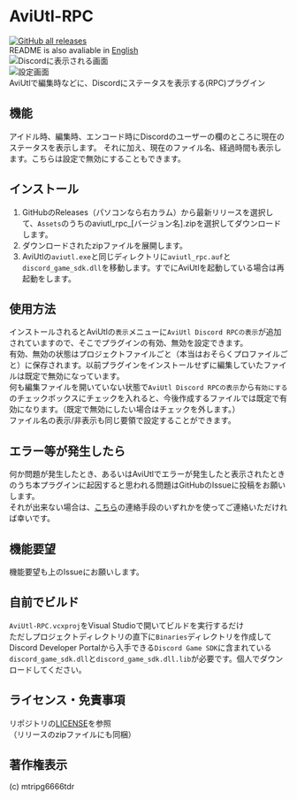 # AviUtl-RPC 
[![GitHub all releases](https://img.shields.io/github/downloads/mtripg6666tdr/AviUtl-RPC/total)](https://github.com/mtripg6666tdr/AviUtl-RPC/releases)  
README is also avaliable in [English](docs/README.en.md)  
![Discordに表示される画面](https://www.usamyon.moe/assets/AviUtl-RPC.png)  
![設定画面](https://user-images.githubusercontent.com/56076195/148711806-cb1e30c2-f12c-46a1-a035-78ae4891bb48.png)  
AviUtlで編集時などに、Discordにステータスを表示する(RPC)プラグイン

## 機能
アイドル時、編集時、エンコード時にDiscordのユーザーの欄のところに現在のステータスを表示します。
それに加え、現在のファイル名、経過時間も表示します。こちらは設定で無効にすることもできます。

## インストール
1. GitHubのReleases（パソコンなら右カラム）から最新リリースを選択して、`Assets`のうちのaviutl_rpc_[バージョン名].zipを選択してダウンロードします。  
2. ダウンロードされたzipファイルを展開します。  
3. AviUtlの`aviutl.exe`と同じディレクトリに`aviutl_rpc.auf`と`discord_game_sdk.dll`を移動します。すでにAviUtlを起動している場合は再起動をします。  

## 使用方法
インストールされるとAviUtlの`表示`メニューに`AviUtl Discord RPCの表示`が追加されていますので、そこでプラグインの有効、無効を設定できます。  
有効、無効の状態はプロジェクトファイルごと（本当はおそらくプロファイルごと）に保存されます。以前プラグインをインストールせずに編集していたファイルは既定で無効になっています。  
何も編集ファイルを開いていない状態で`AviUtl Discord RPCの表示`から`有効にする`のチェックボックスにチェックを入れると、今後作成するファイルでは既定で有効になります。（既定で無効にしたい場合はチェックを外します。）  
ファイル名の表示/非表示も同じ要領で設定することができます。

## エラー等が発生したら
何か問題が発生したとき、あるいはAviUtlでエラーが発生したと表示されたときのうち本プラグインに起因すると思われる問題はGitHubのIssueに投稿をお願いします。  
それが出来ない場合は、[こちら](http://me.scrpg.tyanoyu.net)の連絡手段のいずれかを使ってご連絡いただければ幸いです。

## 機能要望
機能要望も上のIssueにお願いします。

## 自前でビルド
`AviUtl-RPC.vcxproj`をVisual Studioで開いてビルドを実行するだけ  
ただしプロジェクトディレクトリの直下に`Binaries`ディレクトリを作成してDiscord Developer Portalから入手できる`Discord Game SDK`に含まれている`discord_game_sdk.dll`と`discord_game_sdk.dll.lib`が必要です。個人でダウンロードしてください。

## ライセンス・免責事項
リポジトリの[LICENSE](LICENSE)を参照  
（リリースのzipファイルにも同梱）

## 著作権表示
(c) mtripg6666tdr
